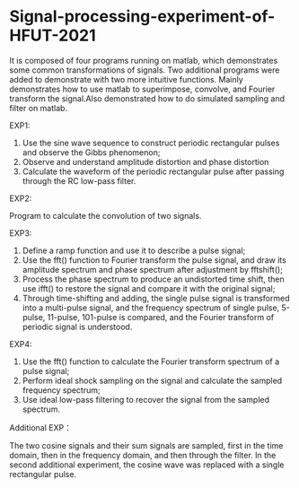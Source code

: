# Signal-processing-experiment-of-HFUT-2021
  It is composed of four programs running on matlab, which demonstrates some common transformations of signals. Two additional programs were added to demonstrate with two more intuitive functions. Mainly demonstrates how to use matlab to superimpose, convolve, and Fourier transform the signal.Also demonstrated how to do simulated sampling and filter on matlab.

EXP1:
1. Use the sine wave sequence to construct periodic rectangular pulses and observe the Gibbs phenomenon;
2. Observe and understand amplitude distortion and phase distortion
3. Calculate the waveform of the periodic rectangular pulse after passing through the RC low-pass filter.

EXP2:

Program to calculate the convolution of two signals.

EXP3:
1. Define a ramp function and use it to describe a pulse signal;
2. Use the fft() function to Fourier transform the pulse signal, and draw its amplitude spectrum and phase spectrum after adjustment by fftshift();
3. Process the phase spectrum to produce an undistorted time shift, then use ifft() to restore the signal and compare it with the original signal;
4. Through time-shifting and adding, the single pulse signal is transformed into a multi-pulse signal, and the frequency spectrum of single pulse, 5-pulse, 11-pulse, 101-pulse is compared, and the Fourier transform of periodic signal is understood.

EXP4:
1. Use the fft() function to calculate the Fourier transform spectrum of a pulse signal;
2. Perform ideal shock sampling on the signal and calculate the sampled frequency spectrum;
3. Use ideal low-pass filtering to recover the signal from the sampled spectrum.

Additional EXP：

The two cosine signals and their sum signals are sampled, first in the time domain, then in the frequency domain, and then through the filter.
In the second additional experiment, the cosine wave was replaced with a single rectangular pulse.
